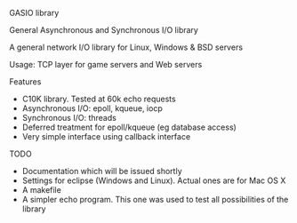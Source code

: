 GASIO library

General Asynchronous and Synchronous I/O library 

A general network I/O library for Linux, Windows & BSD servers

Usage: TCP layer for game servers and Web servers

Features
- C10K library. Tested at 60k echo requests
- Asynchronous I/O: epoll, kqueue, iocp
- Synchronous I/O: threads
- Deferred treatment for epoll/kqueue (eg database access)
- Very simple interface using callback interface

TODO
- Documentation which will be issued shortly
- Settings for eclipse (Windows and Linux). Actual ones are for Mac OS X
- A makefile
- A simpler echo program. This one was used to test all possibilities of the library